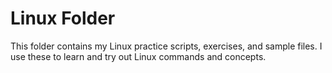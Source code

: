 # Linux Folder

This folder contains my Linux practice scripts, exercises, and sample files. I use these to learn and try out Linux commands and concepts.
